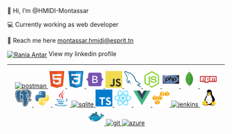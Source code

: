   
👋 Hi, I’m @HMIDI-Montassar

💻 Currently working as web developer

💌 Reach me here montassar.hmidi@esprit.tn

<a href="https://www.linkedin.com/in/hmidi-montassar-36b5881b9/" rel="nofollow"><img align="center" src="https://camo.githubusercontent.com/28bbd2596707954793abeff9eb24d343c1c78b7bf184b90294b4b190c6097a65/68747470733a2f2f63646e2e6a7364656c6976722e6e65742f6e706d2f73696d706c652d69636f6e7340332e302e312f69636f6e732f6c696e6b6564696e2e737667" alt="Rania Antar" height="30" width="25" data-canonical-src="https://cdn.jsdelivr.net/npm/simple-icons@3.0.1/icons/linkedin.svg" style="max-width: 100%;"></a>   View my linkedin profile  
<hr>
<p align="center" dir="auto">
<a href="https://postman.com" rel="nofollow"> <img src="https://camo.githubusercontent.com/93b32389bf746009ca2370de7fe06c3b5146f4c99d99df65994f9ced0ba41685/68747470733a2f2f7777772e766563746f726c6f676f2e7a6f6e652f6c6f676f732f676574706f73746d616e2f676574706f73746d616e2d69636f6e2e737667" alt="postman" width="40" height="40" data-canonical-src="https://www.vectorlogo.zone/logos/getpostman/getpostman-icon.svg" style="max-width: 100%;"> </a>
<a href="https://www.w3.org/html/" rel="nofollow"> <img src="https://github.com/devicons/devicon/raw/master/icons/html5/html5-original.svg" alt="html5" width="40" height="40" style="max-width: 100%;"> </a>
<a href="https://www.w3schools.com/css/" rel="nofollow"> <img src="https://github.com/devicons/devicon/raw/master/icons/css3/css3-original.svg" alt="css3" width="40" height="40" style="max-width: 100%;"> </a>
<a href="https://getbootstrap.com" rel="nofollow"> <img src="https://github.com/devicons/devicon/raw/master/icons/bootstrap/bootstrap-plain.svg" alt="bootstrap" width="40" height="40" style="max-width: 100%;"> </a>
<a href="https://developer.mozilla.org/en-US/docs/Web/JavaScript" rel="nofollow"> <img src="https://github.com/devicons/devicon/raw/master/icons/javascript/javascript-original.svg" alt="javascript" width="40" height="40" style="max-width: 100%;"> </a>
<a href="https://www.mysql.com/" rel="nofollow"> <img src="https://github.com/devicons/devicon/raw/master/icons/mysql/mysql-original.svg" alt="mysql" width="40" height="40" style="max-width: 100%;"> </a>
<a href="https://nodejs.org" rel="nofollow"> <img src="https://github.com/devicons/devicon/raw/master/icons/nodejs/nodejs-original.svg" alt="nodejs" width="40" height="40" style="max-width: 100%;"> </a>
<a href="https://www.php.net" rel="nofollow"> <img src="https://github.com/devicons/devicon/raw/master/icons/php/php-original.svg" alt="php" width="40" height="40" style="max-width: 100%;"> </a> 
<a href="https://www.mongodb.com/" rel="nofollow"> <img src="https://github.com/devicons/devicon/raw/master/icons/mongodb/mongodb-original.svg" alt="mongodb" width="40" height="40" style="max-width: 100%;"> </a> 
<a target="_blank" rel="noopener noreferrer" href="https://github.com/devicons/devicon/blob/master/icons/npm/npm-original-wordmark.svg"><img src="https://github.com/devicons/devicon/raw/master/icons/npm/npm-original-wordmark.svg" alt="npm" width="40" height="40" style="max-width: 100%;"></a>
<a href="https://www.postgresql.org" rel="nofollow"> <img src="https://github.com/devicons/devicon/raw/master/icons/postgresql/postgresql-original.svg" alt="postgresql" width="40" height="40" style="max-width: 100%;"> </a>
<a href="https://www.python.org" rel="nofollow"> <img src="https://github.com/devicons/devicon/raw/master/icons/python/python-original.svg" alt="python" width="40" height="40" style="max-width: 100%;"> </a>
<a href="https://www.java.com" rel="nofollow"> <img src="https://github.com/devicons/devicon/raw/master/icons/java/java-original.svg" alt="java" width="40" height="40" style="max-width: 100%;"> </a> 
<a href="https://www.sqlite.org/" rel="nofollow"> <img src="https://camo.githubusercontent.com/1b8a779f280e099e2d67ab949dad604e25ce0d321e66474c04430201790b3874/68747470733a2f2f7777772e766563746f726c6f676f2e7a6f6e652f6c6f676f732f73716c6974652f73716c6974652d69636f6e2e737667" alt="sqlite" width="40" height="40" data-canonical-src="https://www.vectorlogo.zone/logos/sqlite/sqlite-icon.svg" style="max-width: 100%;"> </a>
<a href="https://www.typescriptlang.org/" rel="nofollow"> <img src="https://github.com/devicons/devicon/raw/master/icons/typescript/typescript-original.svg" alt="typescript" width="40" height="40" style="max-width: 100%;"> </a>
<a href="https://reactjs.org/" rel="nofollow"> <img src="https://github.com/devicons/devicon/raw/master/icons/react/react-original.svg" alt="react" width="40" height="40" style="max-width: 100%;"> </a> 
<a href="https://vuejs.org/" rel="nofollow"> <img src="https://github.com/devicons/devicon/raw/master/icons/vuejs/vuejs-original.svg" alt="vuejs" width="40" height="40" style="max-width: 100%;"> </a>
<a href="https://aws.amazon.com" rel="nofollow"> <img src="https://github.com/devicons/devicon/raw/master/icons/amazonwebservices/amazonwebservices-original.svg" alt="aws" width="40" height="40" style="max-width: 100%;"> </a>
 <a href="https://www.jenkins.io" rel="nofollow"> <img src="https://camo.githubusercontent.com/265574c40f0816ed0fd67127cfbc382866182a7ec468c614906103c15700e707/68747470733a2f2f7777772e766563746f726c6f676f2e7a6f6e652f6c6f676f732f6a656e6b696e732f6a656e6b696e732d69636f6e2e737667" alt="jenkins" width="40" height="40" data-canonical-src="https://www.vectorlogo.zone/logos/jenkins/jenkins-icon.svg" style="max-width: 100%;"> </a> 
 <a href="https://www.linux.org/" rel="nofollow"> <img src="https://github.com/devicons/devicon/raw/master/icons/linux/linux-original.svg" alt="linux" width="40" height="40" style="max-width: 100%;"> </a>
<a href="https://www.docker.com/" rel="nofollow"> <img src="https://github.com/devicons/devicon/raw/master/icons/docker/docker-original.svg" alt="docker" width="40" height="40" style="max-width: 100%;"> </a>
<a href="https://git-scm.com/" rel="nofollow"> <img src="https://camo.githubusercontent.com/fbfcb9e3dc648adc93bef37c718db16c52f617ad055a26de6dc3c21865c3321d/68747470733a2f2f7777772e766563746f726c6f676f2e7a6f6e652f6c6f676f732f6769742d73636d2f6769742d73636d2d69636f6e2e737667" alt="git" width="40" height="40" data-canonical-src="https://www.vectorlogo.zone/logos/git-scm/git-scm-icon.svg" style="max-width: 100%;"> </a>
<a href="https://azure.microsoft.com/en-in/" rel="nofollow"> <img src="https://camo.githubusercontent.com/6df31a460cb0c38f960e92812c8b6f8bce4c7f13170fb4782f0b31ab8e792ac2/68747470733a2f2f7777772e766563746f726c6f676f2e7a6f6e652f6c6f676f732f6d6963726f736f66745f617a7572652f6d6963726f736f66745f617a7572652d69636f6e2e737667" alt="azure" width="40" height="40" data-canonical-src="https://www.vectorlogo.zone/logos/microsoft_azure/microsoft_azure-icon.svg" style="max-width: 100%;"> </a>
</p>
